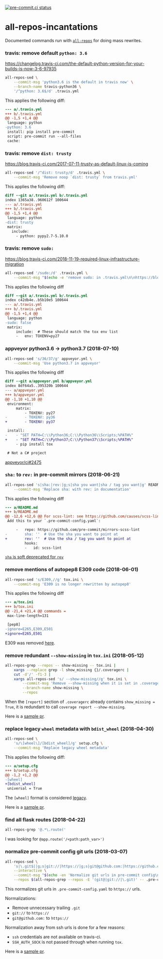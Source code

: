 [![pre-commit.ci status](https://results.pre-commit.ci/badge/github/asottile/all-repos-incantations/master.svg)](https://results.pre-commit.ci/latest/github/asottile/all-repos-incantations/master)

all-repos-incantations
======================

Documented commands run with [`all-repos`][all-repos]
for doing mass rewrites.

[all-repos]: https://github.com/asottile/all-repos

### travis: remove default `python: 3.6`

https://changelog.travis-ci.com/the-default-python-version-for-your-builds-is-now-3-6-97935

```bash
all-repos-sed \
    --commit-msg 'python3.6 is the default in travis now' \
    --branch-name travis-python36 \
    '/^python: 3.6$/d' .travis.yml
```

This applies the following diff:

```diff
--- a/.travis.yml
+++ b/.travis.yml
@@ -1,5 +1,4 @@
 language: python
-python: 3.6
 install: pip install pre-commit
 script: pre-commit run --all-files
 cache:
```

### travis: remove `dist: trusty`

https://blog.travis-ci.com/2017-07-11-trusty-as-default-linux-is-coming

```bash
all-repos-sed '/^dist: trusty/d' .travis.yml \
    --commit-msg 'Remove noop `dist: trusty` from travis.yml'
```

This applies the following diff:

```diff
diff --git a/.travis.yml b/.travis.yml
index 1365a38..960612f 100644
--- a/.travis.yml
+++ b/.travis.yml
@@ -1,5 +1,4 @@
 language: python
-dist: trusty
 matrix:
   include:
     - python: pypy2.7-5.10.0
```

### travis: remove `sudo:`

https://blog.travis-ci.com/2018-11-19-required-linux-infrastructure-migration

```bash
all-repos-sed '/sudo:/d' .travis.yml \
    --commit-msg "$(echo -e 'remove sudo: in .travis.yml\n\nhttps://blog.travis-ci.com/2018-11-19-required-linux-infrastructure-migration')"
```

This applies the following diff

```diff
diff --git a/.travis.yml b/.travis.yml
index c42db4e..b5b10e5 100644
--- a/.travis.yml
+++ b/.travis.yml
@@ -1,5 +1,4 @@
 language: python
-sudo: false
 matrix:
     include:  # These should match the tox env list
     -   env: TOXENV=py27
```

### appveyor python3.6 -> python3.7 (2018-07-10)

```bash
all-repos-sed 's/36/37/g' appveyor.yml \
    --commit-msg 'Use python3.7 in appveyor'
```

This applies the following diff

```diff
diff --git a/appveyor.yml b/appveyor.yml
index 8df64a5..395320b 100644
--- a/appveyor.yml
+++ b/appveyor.yml
@@ -1,10 +1,10 @@
 environment:
     matrix:
         - TOXENV: py27
-        - TOXENV: py36
+        - TOXENV: py37

 install:
-    - "SET PATH=C:\\Python36;C:\\Python36\\Scripts;%PATH%"
+    - "SET PATH=C:\\Python37;C:\\Python37\\Scripts;%PATH%"
     - pip install tox

 # Not a C# project
```

[appveyor/ci#2475](https://github.com/appveyor/ci/issues/2475)

### `sha:` to `rev:` in pre-commit mirrors (2018-06-21)

```bash
all-repos-sed 's|sha:|rev:|g;s|sha you want|sha / tag you want|g' README.md \
    --commit-msg 'Replace sha: with rev: in documentation'
```

This applies the following diff

```diff
--- a/README.md
+++ b/README.md
@@ -12,6 +12,6 @@ For scss-lint: see https://github.com/causes/scss-lint
 Add this to your `.pre-commit-config.yaml`:

     -   repo: https://github.com/pre-commit/mirrors-scss-lint
-        sha: ''  # Use the sha you want to point at
+        rev: ''  # Use the sha / tag you want to point at
         hooks:
         -   id: scss-lint
```

[`sha` is soft deprecated for `rev`][pre-commit-repo-yaml]

[pre-commit-repo-yaml]: https://pre-commit.com/#pre-commit-configyaml---repos

### remove mentions of autopep8 E309 code (2018-06-01)

```bash
all-repos-sed 's/E309,//g' tox.ini \
    --commit-msg 'E309 is no longer rewritten by autopep8'
```

This applies the following diff

```diff
--- a/tox.ini
+++ b/tox.ini
@@ -21,4 +21,4 @@ commands =
 max-line-length=131

 [pep8]
-ignore=E265,E309,E501
+ignore=E265,E501
```

E309 was removed [here](https://github.com/hhatto/autopep8/pull/294).

### remove redundant `--show-missing` in `tox.ini` (2018-05-12)

```bash
all-repos-grep --repos -- show-missing -- tox.ini |
    xargs --replace grep -l show_missing {}/.coveragerc |
    cut -d'/' -f1-3 |
    xargs all-repos-sed 's/ --show-missing//g' tox.ini \
        --commit-msg 'Remove --show-missing when it is set in .coveragerc' \
        --branch-name show-missing \
        --repos
```

When the `[report]` section of `.coveragerc` already contains
`show_missing = True`, it is redundant to call
`coverage report --show-missing`.


Here is a [sample pr][sample-pr-show-missing].

[sample-pr-show-missing]: https://github.com/asottile/add-trailing-comma/pull/46

### replace legacy `wheel` metadata with `bdist_wheel` (2018-04-30)

```bash
all-repos-sed \
    's/\[wheel\]/[bdist_wheel]/g' setup.cfg \
    --commit-msg 'Replace legacy wheel metadata'
```

This applies the following diff:

```diff
--- a/setup.cfg
+++ b/setup.cfg
@@ -1,2 +1,2 @@
-[wheel]
+[bdist_wheel]
 universal = True
```

The `[wheel]` format is considered [legacy][legacy-wheel].

Here is a [sample pr][sample-pr-wheel].


[legacy-wheel]: https://bitbucket.org/pypa/wheel/src/54ddbcc9cec25e1f4d111a142b8bfaa163130a61/wheel/bdist_wheel.py?fileviewer=file-view-default#bdist_wheel.py-119:125
[sample-pr-wheel]: https://github.com/asottile/pyupgrade/pull/30

### find all flask routes (2018-04-22)

```bash
all-repos-grep '@.*\.route('
```

I was looking for `@app.route('/<path:path_var>')`

### normalize pre-commit config git urls (2018-03-07)

```bash
all-repos-sed \
    's|\.git$||g;s|git://|https://|g;s|git@github.com:|https://github.com/|g' .pre-commit-config.yaml \
    --interactive \
    --commit-msg "$(echo -en 'Normalize git urls in pre-commit config\n\nImproves cache performance')" \
    --repos $(all-repos-grep --repos -E '(git@|git://|\.git)' -- .pre-commit-config.yaml)
```

This normalizes git urls in `.pre-commit-config.yaml` to `https://` urls.

Normalizations:
- Remove unnecessary trailing `.git`
- `git://` to `https://`
- `git@github.com:` to `https://`

Normalization away from ssh urls is done for a few reasons:

- `ssh` credentials are not available on travis-ci.
- `SSH_AUTH_SOCK` is not passed through when running `tox`.

Here is a [sample pr](https://github.com/pre-commit/pre-commit/pull/721).
